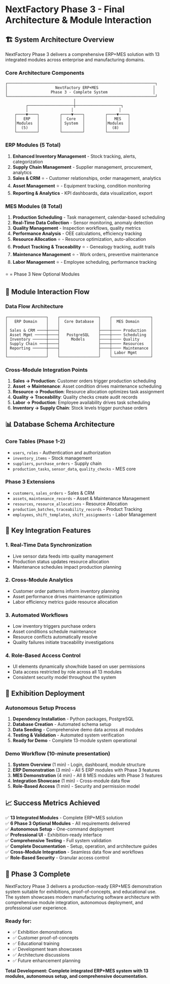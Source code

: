 # NextFactory Phase 3 - Final Architecture & Module Interaction

## 🏗️ System Architecture Overview

NextFactory Phase 3 delivers a comprehensive ERP+MES solution with 13 integrated modules across enterprise and manufacturing domains.

### Core Architecture Components

```
┌─────────────────────────────────────────────────────────────────┐
│                     NextFactory ERP+MES                        │
│                   Phase 3 - Complete System                    │
└─────────────────────────────────────────────────────────────────┘
                              │
         ┌────────────────────┼────────────────────┐
         │                   │                    │
    ┌────▼────┐         ┌────▼────┐         ┌────▼────┐
    │   ERP   │         │  Core   │         │   MES   │
    │Modules  │         │ System  │         │Modules  │
    │  (5)    │         │         │         │  (8)    │
    └─────────┘         └─────────┘         └─────────┘
```

### ERP Modules (5 Total)
1. **Enhanced Inventory Management** - Stock tracking, alerts, categorization
2. **Supply Chain Management** - Supplier management, procurement, analytics
3. **Sales & CRM** ⭐ - Customer relationships, order management, analytics
4. **Asset Management** ⭐ - Equipment tracking, condition monitoring
5. **Reporting & Analytics** - KPI dashboards, data visualization, export

### MES Modules (8 Total)
1. **Production Scheduling** - Task management, calendar-based scheduling
2. **Real-Time Data Collection** - Sensor monitoring, anomaly detection
3. **Quality Management** - Inspection workflows, quality metrics
4. **Performance Analysis** - OEE calculations, efficiency tracking
5. **Resource Allocation** ⭐ - Resource optimization, auto-allocation
6. **Product Tracking & Traceability** ⭐ - Genealogy tracking, audit trails
7. **Maintenance Management** ⭐ - Work orders, preventive maintenance
8. **Labor Management** ⭐ - Employee scheduling, performance tracking

⭐ = Phase 3 New Optional Modules

## 🔄 Module Interaction Flow

### Data Flow Architecture

```
┌─────────────────┐    ┌─────────────────┐    ┌─────────────────┐
│   ERP Domain    │    │  Core Database  │    │  MES Domain     │
│                 │    │                 │    │                 │
│ Sales & CRM ────┼────┤                 ├────┼──── Production  │
│ Asset Mgmt ─────┼────┤   PostgreSQL    ├────┼──── Scheduling  │
│ Inventory ──────┼────┤     Models      ├────┼──── Quality     │
│ Supply Chain ───┼────┤                 ├────┼──── Resources   │
│ Reporting ──────┼────┤                 ├────┼──── Maintenance │
│                 │    │                 │    │ Labor Mgmt      │
└─────────────────┘    └─────────────────┘    └─────────────────┘
```

### Cross-Module Integration Points

1. **Sales → Production**: Customer orders trigger production scheduling
2. **Asset → Maintenance**: Asset condition drives maintenance scheduling
3. **Resource → Production**: Resource allocation optimizes task assignment
4. **Quality → Traceability**: Quality checks create audit records
5. **Labor → Production**: Employee availability drives task scheduling
6. **Inventory → Supply Chain**: Stock levels trigger purchase orders

## 📊 Database Schema Architecture

### Core Tables (Phase 1-2)
- `users`, `roles` - Authentication and authorization
- `inventory_items` - Stock management
- `suppliers`, `purchase_orders` - Supply chain
- `production_tasks`, `sensor_data`, `quality_checks` - MES core

### Phase 3 Extensions
- `customers`, `sales_orders` - Sales & CRM
- `assets`, `maintenance_records` - Asset & Maintenance Management
- `resources`, `resource_allocations` - Resource Allocation
- `production_batches`, `traceability_records` - Product Tracking
- `employees`, `shift_templates`, `shift_assignments` - Labor Management

## 🎯 Key Integration Features

### 1. Real-Time Data Synchronization
- Live sensor data feeds into quality management
- Production status updates resource allocation
- Maintenance schedules impact production planning

### 2. Cross-Module Analytics
- Customer order patterns inform inventory planning
- Asset performance drives maintenance optimization
- Labor efficiency metrics guide resource allocation

### 3. Automated Workflows
- Low inventory triggers purchase orders
- Asset conditions schedule maintenance
- Resource conflicts automatically resolve
- Quality failures initiate traceability investigations

### 4. Role-Based Access Control
- UI elements dynamically show/hide based on user permissions
- Data access restricted by role across all 13 modules
- Consistent security model throughout the system

## 🚀 Exhibition Deployment

### Autonomous Setup Process
1. **Dependency Installation** - Python packages, PostgreSQL
2. **Database Creation** - Automated schema setup
3. **Data Seeding** - Comprehensive demo data across all modules
4. **Testing & Validation** - Automated system verification
5. **Ready for Demo** - Complete 13-module system operational

### Demo Workflow (10-minute presentation)
1. **System Overview** (1 min) - Login, dashboard, module structure
2. **ERP Demonstration** (3 min) - All 5 ERP modules with Phase 3 features
3. **MES Demonstration** (4 min) - All 8 MES modules with Phase 3 features
4. **Integration Showcase** (1 min) - Cross-module data flow
5. **Role-Based Access** (1 min) - Security and permission model

## 📈 Success Metrics Achieved

✅ **13 Integrated Modules** - Complete ERP+MES solution  
✅ **6 Phase 3 Optional Modules** - All requirements delivered  
✅ **Autonomous Setup** - One-command deployment  
✅ **Professional UI** - Exhibition-ready interface  
✅ **Comprehensive Testing** - Full system validation  
✅ **Complete Documentation** - Setup, operation, and architecture guides  
✅ **Cross-Module Integration** - Seamless data flow and workflows  
✅ **Role-Based Security** - Granular access control  

## 🎉 Phase 3 Complete

NextFactory Phase 3 delivers a production-ready ERP+MES demonstration system suitable for exhibitions, proof-of-concepts, and educational use. The system showcases modern manufacturing software architecture with comprehensive module integration, autonomous deployment, and professional user experience.

### Ready for:
- ✅ Exhibition demonstrations
- ✅ Customer proof-of-concepts  
- ✅ Educational training
- ✅ Development team showcases
- ✅ Architecture discussions
- ✅ Future enhancement planning

**Total Development: Complete integrated ERP+MES system with 13 modules, autonomous setup, and comprehensive documentation.**